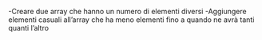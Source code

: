-Creare due array che hanno un numero di elementi diversi
-Aggiungere elementi casuali all’array che ha meno elementi
fino a quando ne avrà tanti quanti l’altro
